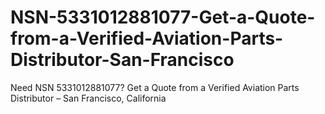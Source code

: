 # NSN-5331012881077-Get-a-Quote-from-a-Verified-Aviation-Parts-Distributor-San-Francisco
Need NSN 5331012881077? Get a Quote from a Verified Aviation Parts Distributor – San Francisco, California
